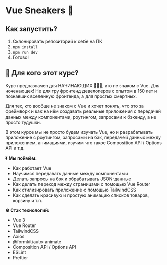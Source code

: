 # Vue Sneakers 👟

## Как запустить?

1. Склонировать репозиторий к себе на ПК
2. `npm install`
3. `npm run dev`
4. Готово!

## 🧐 Для кого этот курс?

Курс предназначен для НАЧИНАЮЩИХ 👨🏻‍🎓, кто не знаком с Vue. Для ноченающех! Не для тру фронтенд девелоперов с опытом в 150 лет и познавших вселенную фронтенда, а для простых смертных.

Для тех, кто вообще не знаком с Vue и хочет понять, что это за фреймворк и как на нём создавать реальные приложения с передачей данных между компонентами, роутингом, запросами к бэкенду, а не просто тудушки.

В этом курсе мы не просто будем изучать Vue, но и разрабатывать приложение с роутингом, запросами на бэк, передачей данных между приложением, анимациями, изучим что такое Composition API / Options API и т.д.

**⏬ Мы поймём:**

- Как работает Vue
- Научимся передавать данные между компонентами
- Делать запросы на бэк и обрабатывать JSON-данные
- Как делать переход между страницами с помощью Vue Router
- Как стилизировать приложение с помощью TailwindCSS
- Как сделать красивую и простую анимацию списков товаров, корзину и т.п.

**⚙️ Стэк технологий:**

- Vue 3
- Vue Router
- TailwindCSS
- Axios
- @formkit/auto-animate
- Composition API / Options API
- ESLint
- Prettier
